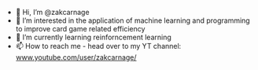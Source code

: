 - 👋 Hi, I’m @zakcarnage
- 👀 I’m interested in the application of machine learning and programming to improve card game related efficiency
- 🌱 I’m currently learning reinforncement learning
- 📫 How to reach me - head over to my YT channel: www.youtube.com/user/zakcarnage/

<!---
zakcarnage/zakcarnage is a ✨ special ✨ repository because its `README.md` (this file) appears on your GitHub profile.
You can click the Preview link to take a look at your changes.
--->

